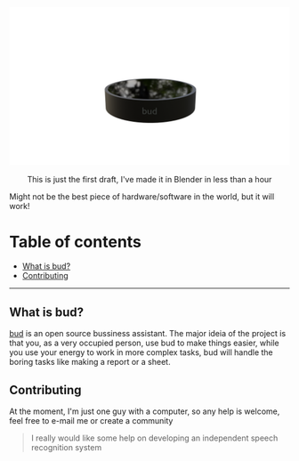 ![First draft of the final product](./docs/img/bud.png)
<p align="center">This is just the first draft, I've made it in Blender in less than a hour</p>
Might not be the best piece of hardware/software in the world, but it will work!


Table of contents
=======================
* [What is bud?](#what-is-bud)
* [Contributing](#contributing)
---

What is bud?
------
[bud](https://github.com/simpledotlabs/bud) is an open source bussiness assistant. The major ideia of the project is that you, as a very occupied person, use bud to make things easier, while you use your energy
to work in more complex tasks, bud will handle the boring tasks like making a report or a sheet.


Contributing
------
At the moment, I'm just one guy with a computer, so any help is welcome, feel free to e-mail me or create a community
> I really would like some help on developing an independent speech recognition system







